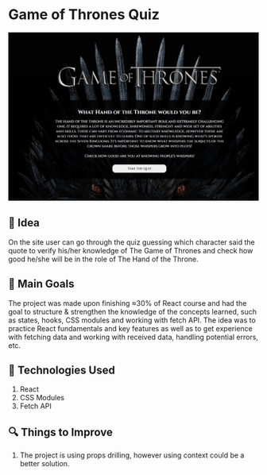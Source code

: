 # **Game of Thrones Quiz**

![game of thrones website welcome page](src/imgs/got-welcome-page-view.jpg)

## :thought_balloon: Idea

On the site user can go through the quiz guessing which character said the quote to verify his/her knowledge of The Game of Thrones and check how good he/she will be in the role of The Hand of the Throne.

## :dart: Main Goals 

The project was made upon finishing ≈30% of React course and had the goal to structure & strengthen the knowledge of the concepts learned, such as states, hooks, CSS modules and working with fetch API. The idea was to practice React fundamentals and key features as well as to get experience with fetching data and working with received data, handling potential errors, etc.

## :wrench: Technologies Used

1. React
2. CSS Modules
3. Fetch API

## :mag: Things to Improve

1. The project is using props drilling, however using context could be a better solution.
